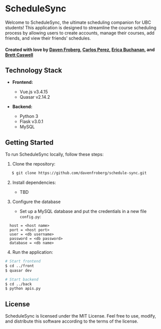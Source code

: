 # ScheduleSync

Welcome to ScheduleSync, the ultimate scheduling companion for UBC students! This application is designed to streamline the course scheduling process by allowing users to create accounts, manage their courses, add friends, and view their friends' schedules.

#### Created with love by [Daven Froberg](http://www.github.com/dfroberg), [Carlos Perez](https://github.com/carlosperez67), [Erica Buchanan](https://github.com/ericabuchanan), and [Brett Caswell](https://github.com/caswellbrett) ####
## Technology Stack

- **Frontend:**
  - Vue.js v3.4.15
  - Quasar v2.14.2

- **Backend:**
  - Python 3
  - Flask v3.0.1
  - MySQL

## Getting Started

To run ScheduleSync locally, follow these steps:

1. Clone the repository:
```bash
   $ git clone https://github.com/davenfroberg/schedule-sync.git
```

2. Install dependencies:
   - TBD
     
3. Configure the database
   - Set up a MySQL database and put the credentials in a new file `config.py`:
```
  host = <host name>
  port = <host port>
  user = <db username>
  password = <db password>
  database = <db name>
```

4. Run the application:
```bash
# Start frontend
$ cd ../front
$ quasar dev

# Start backend
$ cd ../back
$ python apis.py
```

## License ##
ScheduleSync is licensed under the MIT License. Feel free to use, modify, and distribute this software according to the terms of the license.
